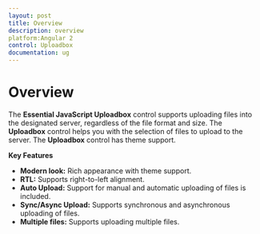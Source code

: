 ```yaml
---
layout: post
title: Overview
description: overview
platform:Angular 2
control: Uploadbox
documentation: ug
---
```


# Overview

The **Essential JavaScript Uploadbox** control supports uploading files into the designated server, regardless of the file format and size. The **Uploadbox** control helps you with the selection of files to upload to the server. The **Uploadbox** control has theme support.

**Key Features**

* **Modern look:** Rich appearance with theme support.
* **RTL:** Supports right-to-left alignment.
* **Auto Upload:** Support for manual and automatic uploading of files is included.
* **Sync/Async Upload:** Supports synchronous and asynchronous uploading of files.
* **Multiple files:** Supports uploading multiple files.